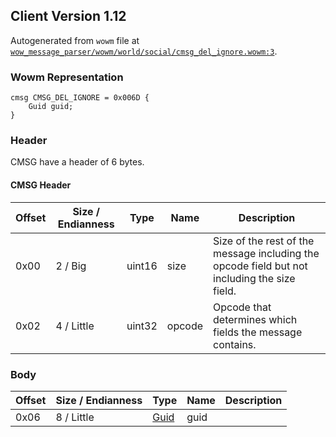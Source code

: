 ## Client Version 1.12

Autogenerated from `wowm` file at [`wow_message_parser/wowm/world/social/cmsg_del_ignore.wowm:3`](https://github.com/gtker/wow_messages/tree/main/wow_message_parser/wowm/world/social/cmsg_del_ignore.wowm#L3).

### Wowm Representation
```rust,ignore
cmsg CMSG_DEL_IGNORE = 0x006D {
    Guid guid;
}
```
### Header
CMSG have a header of 6 bytes.

#### CMSG Header
| Offset | Size / Endianness | Type   | Name   | Description |
| ------ | ----------------- | ------ | ------ | ----------- |
| 0x00   | 2 / Big           | uint16 | size   | Size of the rest of the message including the opcode field but not including the size field.|
| 0x02   | 4 / Little        | uint32 | opcode | Opcode that determines which fields the message contains.|
### Body
| Offset | Size / Endianness | Type | Name | Description |
| ------ | ----------------- | ---- | ---- | ----------- |
| 0x06 | 8 / Little | [Guid](../spec/packed-guid.md) | guid |  |
